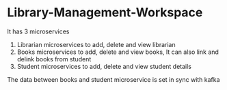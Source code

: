 # Library-Management-Workspace

It has 3 microservices 
1. Librarian microservices to add, delete and view librarian
2. Books microservices to add, delete and view books, It can also link and delink books from student
3. Student microservices to add, delete and view student details

The data between books and student microservice is set in sync with kafka
